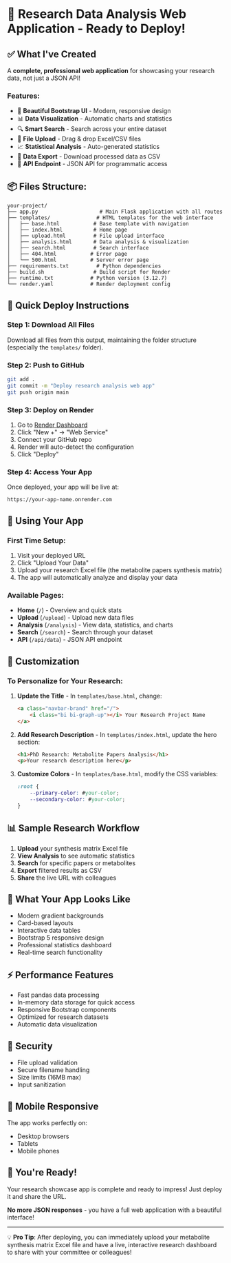# 🚀 Research Data Analysis Web Application - Ready to Deploy!

## ✅ What I've Created

A **complete, professional web application** for showcasing your research data, not just a JSON API!

### Features:
- 🎨 **Beautiful Bootstrap UI** - Modern, responsive design
- 📊 **Data Visualization** - Automatic charts and statistics
- 🔍 **Smart Search** - Search across your entire dataset
- 📁 **File Upload** - Drag & drop Excel/CSV files
- 📈 **Statistical Analysis** - Auto-generated statistics
- 💾 **Data Export** - Download processed data as CSV
- 🔗 **API Endpoint** - JSON API for programmatic access

## 📦 Files Structure:
```
your-project/
├── app.py                    # Main Flask application with all routes
├── templates/               # HTML templates for the web interface
│   ├── base.html           # Base template with navigation
│   ├── index.html          # Home page
│   ├── upload.html         # File upload interface
│   ├── analysis.html       # Data analysis & visualization
│   ├── search.html         # Search interface
│   ├── 404.html           # Error page
│   └── 500.html           # Server error page
├── requirements.txt         # Python dependencies
├── build.sh                # Build script for Render
├── runtime.txt            # Python version (3.12.7)
└── render.yaml            # Render deployment config
```

## 🚀 Quick Deploy Instructions

### Step 1: Download All Files
Download all files from this output, maintaining the folder structure (especially the `templates/` folder).

### Step 2: Push to GitHub
```bash
git add .
git commit -m "Deploy research analysis web app"
git push origin main
```

### Step 3: Deploy on Render
1. Go to [Render Dashboard](https://dashboard.render.com)
2. Click "New +" → "Web Service"
3. Connect your GitHub repo
4. Render will auto-detect the configuration
5. Click "Deploy"

### Step 4: Access Your App
Once deployed, your app will be live at:
```
https://your-app-name.onrender.com
```

## 🎯 Using Your App

### First Time Setup:
1. Visit your deployed URL
2. Click "Upload Your Data"
3. Upload your research Excel file (the metabolite papers synthesis matrix)
4. The app will automatically analyze and display your data

### Available Pages:
- **Home** (`/`) - Overview and quick stats
- **Upload** (`/upload`) - Upload new data files
- **Analysis** (`/analysis`) - View data, statistics, and charts
- **Search** (`/search`) - Search through your dataset
- **API** (`/api/data`) - JSON API endpoint

## 🔧 Customization

### To Personalize for Your Research:

1. **Update the Title** - In `templates/base.html`, change:
   ```html
   <a class="navbar-brand" href="/">
       <i class="bi bi-graph-up"></i> Your Research Project Name
   </a>
   ```

2. **Add Research Description** - In `templates/index.html`, update the hero section:
   ```html
   <h1>PhD Research: Metabolite Papers Analysis</h1>
   <p>Your research description here</p>
   ```

3. **Customize Colors** - In `templates/base.html`, modify the CSS variables:
   ```css
   :root {
       --primary-color: #your-color;
       --secondary-color: #your-color;
   }
   ```

## 📊 Sample Research Workflow

1. **Upload** your synthesis matrix Excel file
2. **View Analysis** to see automatic statistics
3. **Search** for specific papers or metabolites
4. **Export** filtered results as CSV
5. **Share** the live URL with colleagues

## 🎨 What Your App Looks Like

- Modern gradient backgrounds
- Card-based layouts
- Interactive data tables
- Bootstrap 5 responsive design
- Professional statistics dashboard
- Real-time search functionality

## ⚡ Performance Features

- Fast pandas data processing
- In-memory data storage for quick access
- Responsive Bootstrap components
- Optimized for research datasets
- Automatic data visualization

## 🔐 Security

- File upload validation
- Secure filename handling
- Size limits (16MB max)
- Input sanitization

## 📱 Mobile Responsive

The app works perfectly on:
- Desktop browsers
- Tablets
- Mobile phones

## 🎉 You're Ready!

Your research showcase app is complete and ready to impress! Just deploy it and share the URL.

**No more JSON responses** - you have a full web application with a beautiful interface!

---

💡 **Pro Tip**: After deploying, you can immediately upload your metabolite synthesis matrix Excel file and have a live, interactive research dashboard to share with your committee or colleagues!
